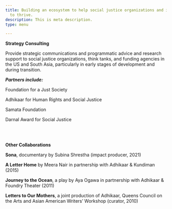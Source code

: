 ```yaml
---
title: Building an ecosystem to help social justice organizations and initiatives
  to thrive.
description: This is meta description.
type: menu

---
```

**Strategy Consulting**

Provide strategic communications and programmatic advice and research support to social justice organizations, think tanks, and funding agencies in the US and South Asia, particularly in early stages of development and during transition.

**_Partners include:_**

Foundation for a Just Society

Adhikaar for Human Rights and Social Justice

Samata Foundation

Darnal Award for Social Justice

<br><br>

**Other Collaborations**

**Sona**, documentary by Subina Shrestha (impact producer, 2021)

**A Letter Home** by Meera Nair in partnership with Adhikaar & Kundiman (2015)

**Journey to the Ocean**, a play by Aya Ogawa in partnership with Adhikaar & Foundry Theater (2011)

**Letters to Our Mothers**, a joint production of Adhikaar, Queens Council on the Arts and Asian American Writers’ Workshop (curator, 2010)
